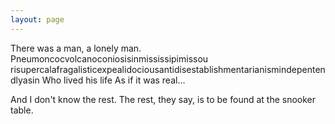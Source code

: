 ```yaml
---
layout: page
---
```


There was a man, a lonely man. Pneumoncocvolcanoconiosisinmississipimissou risupercalafragalisticexpealidociousantidisestablishmentarianismindepentendlyasin
Who lived his life As if it was real...


And I don't know the rest.
The rest, they say, is to be found at the snooker table.

